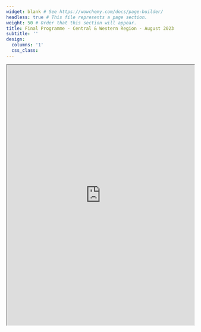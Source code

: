 ```yaml
---
widget: blank # See https://wowchemy.com/docs/page-builder/
headless: true # This file represents a page section.
weight: 50 # Order that this section will appear.
title: Final Programme - Central & Western Region - August 2023
subtitle: ''
design:
  columns: '1'
  css_class: 
---
```


<iframe src="https://drive.google.com/file/d/1w8BNFJH3pC-LrHRCm-ZVsGQM6ibIUHkG/preview" width="100%" height="700px" allow="autoplay"></iframe>